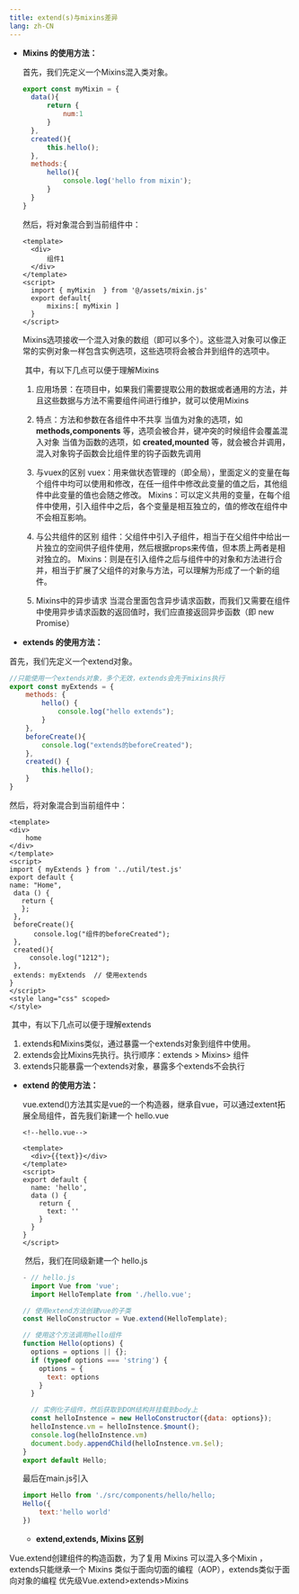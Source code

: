 ```yaml
---
title: extend(s)与mixins差异
lang: zh-CN
---
```

- **Mixins 的使用方法：**

  首先，我们先定义一个Mixins混入类对象。

  ```javascript
  export const myMixin = {
  	data(){
  		return {
  			num:1
  		}
  	},
  	created(){
  		this.hello();
  	},
  	methods:{
  		hello(){
  			console.log('hello from mixin');
  		}
  	}
  }
  ```

  然后，将对象混合到当前组件中：

  ```vue
  <template>
  	<div>
  		组件1
  	</div>
  </template>
  <script>
  	import { myMixin  } from '@/assets/mixin.js'
  	export default{
  		mixins:[ myMixin ]
  	}
  </script>
  ```

  ​		Mixins选项接收一个混入对象的数组（即可以多个）。这些混入对象可以像正常的实例对象一样包含实例选项，这些选项将会被合并到组件的选项中。

  ​		其中，有以下几点可以便于理解Mixins

  1. 应用场景：在项目中，如果我们需要提取公用的数据或者通用的方法，并且这些数据与方法不需要组件间进行维护，就可以使用Mixins
  
  2. 特点：方法和参数在各组件中不共享
     当值为对象的选项，如 **methods,components** 等，选项会被合并，键冲突的时候组件会覆盖混入对象
   当值为函数的选项，如 **created,mounted** 等，就会被合并调用，混入对象钩子函数会比组件里的钩子函数先调用
     
  3. 与vuex的区别
     vuex：用来做状态管理的（即全局），里面定义的变量在每个组件中均可以使用和修改，在任一组件中修改此变量的值之后，其他组件中此变量的值也会随之修改。
   Mixins：可以定义共用的变量，在每个组件中使用，引入组件中之后，各个变量是相互独立的，值的修改在组件中不会相互影响。
  
  4. 与公共组件的区别
     组件：父组件中引入子组件，相当于在父组件中给出一片独立的空间供子组件使用，然后根据props来传值，但本质上两者是相对独立的。
   Mixins：则是在引入组件之后与组件中的对象和方法进行合并，相当于扩展了父组件的对象与方法，可以理解为形成了一个新的组件。
  
  5. Mixins中的异步请求
   当混合里面包含异步请求函数，而我们又需要在组件中使用异步请求函数的返回值时，我们应直接返回异步函数（即 new Promise）
  
   
  
- **extends 的使用方法：**

首先，我们先定义一个extend对象。

```javascript
//只能使用一个extends对象，多个无效，extends会先于mixins执行
export const myExtends = {
    methods: {
        hello() {
            console.log("hello extends");
        }
    },
    beforeCreate(){
        console.log("extends的beforeCreated");
    },
    created() {
        this.hello();
    }
}
```

然后，将对象混合到当前组件中：

```vue
<template>
<div>
    home
</div>
</template>
<script>
import { myExtends } from '../util/test.js'
export default {
name: "Home",
 data () {
   return {
   };
 },
 beforeCreate(){
      console.log("组件的beforeCreated");
 },
 created(){
     console.log("1212");
 },
 extends: myExtends  // 使用extends
}
</script>
<style lang="css" scoped>
</style>
```

​	其中，有以下几点可以便于理解extends

1. extends和Mixins类似，通过暴露一个extends对象到组件中使用。
2. extends会比Mixins先执行。执行顺序：extends > Mixins> 组件
3. extends只能暴露一个extends对象，暴露多个extends不会执行

- **extend 的使用方法：**

    ​		vue.extend()方法其实是vue的一个构造器，继承自vue，可以通过extent拓展全局组件，首先我们新建一个 hello.vue
    
      <!--hello.vue-->
    
    ```vue
    <template>
      <div>{{text}}</div>
    </template>
    <script>
    export default {
      name: 'hello',
      data () {
        return {
          text: ''
        }
      }
    }
    </script>
    ```
    
    ​	然后，我们在同级新建一个 hello.js
    
    ```javascript
    - // hello.js
      import Vue from 'vue';
      import HelloTemplate from './hello.vue';
    
    // 使用extend方法创建vue的子类
    const HelloConstructor = Vue.extend(HelloTemplate);
    
    // 使用这个方法调用hello组件
    function Hello(options) {
      options = options || {};
      if (typeof options === 'string') {
        options = {
          text: options
        }
      }
    
      // 实例化子组件，然后获取到DOM结构并挂载到body上
      const helloInstence = new HelloConstructor({data: options});
      helloInstence.vm = helloInstence.$mount();
      console.log(helloInstence.vm)
      document.body.appendChild(helloInstence.vm.$el);
    }
    export default Hello;
    ```
    
    
    最后在main.js引入
    
    ```js
    import Hello from './src/components/hello/hello;
    Hello({
    	text:'hello world'
    })
    ```
    
  - **extend,extends, Mixins 区别**

Vue.extend创建组件的构造函数，为了复用
Mixins 可以混入多个Mixin ，extends只能继承一个
Mixins 类似于面向切面的编程（AOP），extends类似于面向对象的编程
优先级Vue.extend>extends>Mixins 
      